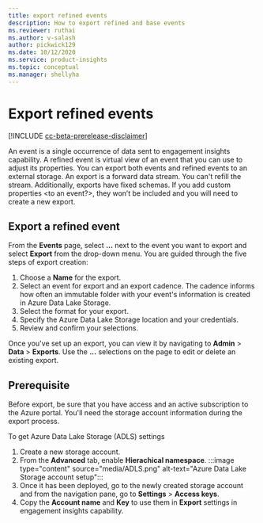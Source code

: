 ```yaml
---
title: export refined events
description: How to export refined and base events
ms.reviewer: ruthai
ms.author: v-salash
author: pickwick129
ms.date: 10/12/2020
ms.service: product-insights
ms.topic: conceptual
ms.manager: shellyha 
---
```


# Export refined events

[!INCLUDE [cc-beta-prerelease-disclaimer](includes/cc-beta-prerelease-disclaimer.md)]

An event is a single occurrence of data sent to engagement insights capability. A refined event is virtual view of an event that you can use to adjust its properties. You can export both events and refined events to an external storage. An export is a forward data stream. You can't refill the stream. Additionally, exports have fixed schemas. If you add custom properties <to an event?>, they won’t be included and you will need to create a new export.

## Export a refined event

From the **Events** page, select **...** next to the event you want to export and select **Export** from the drop-down menu. You are guided through the five steps of export creation:

1. Choose a **Name** for the export.
2. Select an event for export and an export cadence. The cadence informs how often an immutable folder with your event's information is created in Azure Data Lake Storage.
3. Select the format for your export.
4. Specify the Azure Data Lake Storage location and your credentials.
5. Review and confirm your selections.

Once you've set up an export, you can view it by navigating to **Admin** > **Data** > **Exports**. Use the **...** selections on the page to edit or delete an existing export.

## Prerequisite

Before export, be sure that you have access and an active subscription to the Azure portal. You'll need the storage account information during the export process. 

To get Azure Data Lake Storage (ADLS) settings
1. Create a new storage account. 
2. From the **Advanced** tab, enable **Hierachical namespace**. 
:::image type="content" source="media/ADLS.png" alt-text="Azure Data Lake Storage account setup":::
3. Once it has been deployed, go to the newly created storage account and from the navigation pane, go to **Settings** > **Access keys**. 
4. Copy the **Account name** and **Key** to use them in **Export** settings in engagement insights capability.